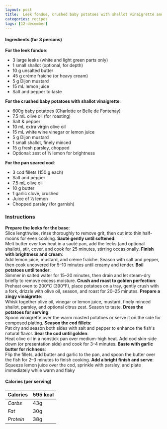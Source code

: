 ```yaml
---
layout: post
title:  Leek fondue, crushed baby potatoes with shallot vinaigrette and pan seared cod
categories: recipes
tags: [12-december]
---
```


#### Ingredients (for 3 persons)

**For the leek fondue**:
- 3 large leeks (white and light green parts only)
- 1 small shallot (optional, for depth)
- 10 g unsalted butter
- 45 g crème fraîche (or heavy cream)
- 5 g Dijon mustard
- 15 mL lemon juice
- Salt and pepper to taste

**For the crushed baby potatoes with shallot vinaigrette**:
- 600g baby potatoes (Charlotte or Belle de Fontenay)
- 7.5 mL olive oil (for roasting)
- Salt & pepper
- 10 mL extra virgin olive oil
- 15 mL white wine vinegar or lemon juice
- 5 g Dijon mustard
- 1 small shallot, finely minced
- 15 g fresh parsley, chopped
- Optional: zest of ½ lemon for brightness

**For the pan seared cod**:
- 3 cod fillets (150 g each)
- Salt and pepper 
- 7.5 mL olive oil
- 10 g butter
- 1 garlic clove, crushed
- Juice of ½ lemon
- Chopped parsley (for garnish)

### Instructions

**Prepare the leeks for the base**: <br/>
Slice lengthwise, rinse thoroughly to remove grit, then cut into thin half-moons for even cooking.
**Sauté gently until softened**: <br/>
Melt butter over low heat in a sauté pan, add the leeks (and optional shallot), stir, cover, and cook for 25 minutes, stirring occasionally.
**Finish with brightness and cream**: <br/>
Add lemon juice, mustard, and crème fraîche. Season with salt and pepper, then cook uncovered for 5–10 minutes until creamy and tender.
**Boil potatoes until tender**: <br/>
Simmer in salted water for 15–20 minutes, then drain and let steam-dry briefly to remove excess moisture.
**Crush and roast to golden perfection**: <br/>
Preheat oven to 200°C (390°F), place potatoes on a tray, gently crush with a fork, drizzle with olive oil, season, and roast for 20–25 minutes.
**Prepare a zingy vinaigrette**: <br/>
Whisk together olive oil, vinegar or lemon juice, mustard, finely minced shallot, parsley, and optional citrus zest. Season to taste.
**Dress the potatoes for serving**: <br/>
Spoon vinaigrette over the warm roasted potatoes or serve it on the side for composed plating.
**Season the cod fillets**: <br/>
Pat dry and season both sides with salt and pepper to enhance the fish's natural flavor.
**Sear the cod until golden**: <br/>
Heat olive oil in a nonstick pan over medium-high heat. Add cod skin-side down (or presentation side) and cook for 3–4 minutes.
**Baste with garlic butter for richness**: <br/>
Flip the fillets, add butter and garlic to the pan, and spoon the butter over the fish for 2–3 minutes to finish cooking.
**Add a bright finish and serve**: <br/>
Squeeze lemon juice over the cod, sprinkle with parsley, and plate immediately while warm and flaky

#### Calories (per serving)

| **Calories** | 595 kcal |
| ----------- | ----------- |
| *Carbs* | 43g |
| *Fat* | 30g |
| *Protein* | 38g |
